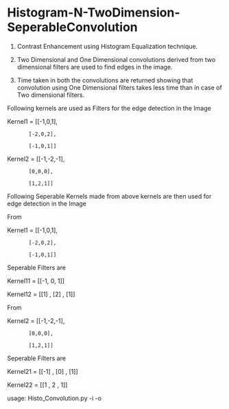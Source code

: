 Histogram-N-TwoDimension-SeperableConvolution
=============================================

1. Contrast Enhancement using Histogram Equalization technique.

2. Two Dimensional and One Dimensional convolutions derived from two dimensional filters are used to find edges in the image.

3. Time taken in both the convolutions are returned showing that convolution using One Dimensional filters takes less time than in case of Two dimensional filters.


Following kernels are used as Filters for the edge detection in the Image

Kernel1 = [[-1,0,1],

           [-2,0,2],

           [-1,0,1]]

Kernel2 = [[-1,-2,-1],

           [0,0,0],

           [1,2,1]]


Following Seperable Kernels made from above kernels are then used for edge detection in the Image

From 

Kernel1 = [[-1,0,1],

           [-2,0,2],

           [-1,0,1]]

Seperable Filters are

Kernel11 = [[-1,  0,  1]]

Kernel12 = [[1] , [2] , [1]]


From 

Kernel2 = [[-1,-2,-1],

           [0,0,0],

           [1,2,1]]

Seperable Filters are

Kernel21 = [[-1] , [0] , [1]]

Kernel22 = [[1 , 2 , 1]]


usage: Histo_Convolution.py -i <inputfile> -o <outputfile>
